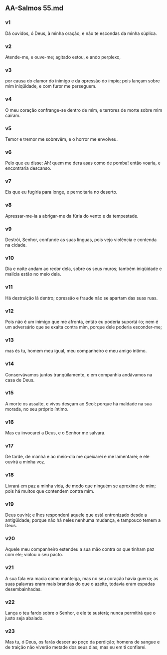 ## AA-Salmos 55.md
### v1
 Dá ouvidos, ó Deus, à minha oração, e não te escondas da minha súplica.
### v2
 Atende-me, e ouve-me; agitado estou, e ando perplexo,
### v3
 por causa do clamor do inimigo e da opressão do ímpio; pois lançam sobre mim iniqüidade, e com furor me perseguem.
### v4
 O meu coração confrange-se dentro de mim, e terrores de morte sobre mim caíram.
### v5
 Temor e tremor me sobrevêm, e o horror me envolveu.
### v6
 Pelo que eu disse: Ah! quem me dera asas como de pomba! então voaria, e encontraria descanso.
### v7
 Eis que eu fugiria para longe, e pernoitaria no deserto.
### v8
 Apressar-me-ia a abrigar-me da fúria do vento e da tempestade.
### v9
 Destrói, Senhor, confunde as suas línguas, pois vejo violência e contenda na cidade.
### v10
 Dia e noite andam ao redor dela, sobre os seus muros; também iniqüidade e malícia estão no meio dela.
### v11
 Há destruição lá dentro; opressão e fraude não se apartam das suas ruas.
### v12
 Pois não é um inimigo que me afronta, então eu poderia suportá-lo; nem é um adversário que se exalta contra mim, porque dele poderia esconder-me;
### v13
 mas és tu, homem meu igual, meu companheiro e meu amigo íntimo.
### v14
 Conservávamos juntos tranqüilamente, e em companhia andávamos na casa de Deus.
### v15
 A morte os assalte, e vivos desçam ao Seol; porque há maldade na sua morada, no seu próprio íntimo.
### v16
 Mas eu invocarei a Deus, e o Senhor me salvará.
### v17
 De tarde, de manhã e ao meio-dia me queixarei e me lamentarei; e ele ouvirá a minha voz.
### v18
 Livrará em paz a minha vida, de modo que ninguém se aproxime de mim; pois há muitos que contendem contra mim.
### v19
 Deus ouvirá; e lhes responderá aquele que está entronizado desde a antigüidade; porque não há neles nenhuma mudança, e tampouco temem a Deus.
### v20
 Aquele meu companheiro estendeu a sua mão contra os que tinham paz com ele; violou o seu pacto.
### v21
 A sua fala era macia como manteiga, mas no seu coração havia guerra; as suas palavras eram mais brandas do que o azeite, todavia eram espadas desembainhadas.
### v22
 Lança o teu fardo sobre o Senhor, e ele te susterá; nunca permitirá que o justo seja abalado.
### v23
 Mas tu, ó Deus, os farás descer ao poço da perdição; homens de sangue e de traição não viverão metade dos seus dias; mas eu em ti confiarei.
